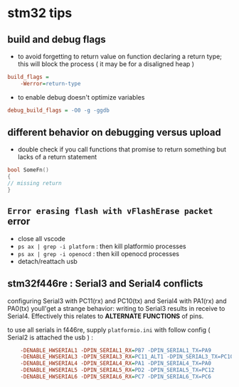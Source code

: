# stm32 tips

## build and debug flags

- to avoid forgetting to return value on function declaring a return type; this will block the process ( it may be for a disaligned heap )

```ini
build_flags = 
	-Werror=return-type
```

- to enable debug doesn't optimize variables

```ini
debug_build_flags = -O0 -g -ggdb
```

## different behavior on debugging versus upload

- double check if you call functions that promise to return something but lacks of a return statement

```c
bool SomeFn()
{
// missing return
}
```

## `Error erasing flash with vFlashErase packet` error

- close all vscode
- `ps ax | grep -i platform` : then kill platformio processes
- `ps ax | grep -i openocd` : then kill openocd processes
- detach/reattach usb

## stm32f446re : Serial3 and Serial4 conflicts

configuring Serial3 with PC11(rx) and PC10(tx) and Serial4 with PA1(rx) and PA0(tx) youll'get a strange behavior: writing to Serial3 results in receive to Serial4. Effectively this relates to **ALTERNATE FUNCTIONS** of pins.

to use all serials in f446re, supply `platformio.ini` with follow config ( Serial2 is attached the usb ) :

```ini
	-DENABLE_HWSERIAL1 -DPIN_SERIAL1_RX=PB7 -DPIN_SERIAL1_TX=PA9
	-DENABLE_HWSERIAL3 -DPIN_SERIAL3_RX=PC11_ALT1 -DPIN_SERIAL3_TX=PC10_ALT1	
	-DENABLE_HWSERIAL4 -DPIN_SERIAL4_RX=PA1 -DPIN_SERIAL4_TX=PA0
	-DENABLE_HWSERIAL5 -DPIN_SERIAL5_RX=PD2 -DPIN_SERIAL5_TX=PC12	
	-DENABLE_HWSERIAL6 -DPIN_SERIAL6_RX=PC7 -DPIN_SERIAL6_TX=PC6
```
